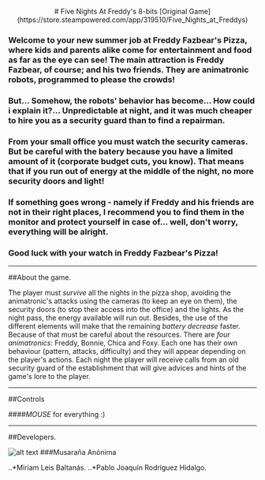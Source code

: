 ﻿<p align="center"># Five Nights At Freddy's 8-bits
[Original Game] (https://store.steampowered.com/app/319510/Five_Nights_at_Freddys)

### Welcome to your new summer job at Freddy Fazbear's Pizza, where kids and parents alike come for entertainment and food as far as the eye can see! The main attraction is Freddy Fazbear, of course; and his two friends. They are animatronic robots, programmed to please the crowds!
### But... Somehow, the robots' behavior has become... How could i explain it?... Unpredictable at night, and it was much cheaper to hire you as a security guard than to find a repairman.
### From your small office you must watch the security cameras. But be careful with the batery because you have a limited amount of it (corporate budget cuts, you know). That means that if you run out of energy at the middle of the night, no more security doors and light!
### If something goes wrong - namely if Freddy and his friends are not in their right places, I recommend you to find them in the monitor and protect yourself in case of... well, don't worry, everything will be alright.
### Good luck with your watch in Freddy Fazbear's Pizza!</p>

***********************************************************************************

##About the game.

The player must *survive* all the nights in the pizza shop, avoiding the animatronic's attacks using the cameras (to keep an eye on them), the security doors (to stop their access into the office) and the lights.
As the night pass, the energy available will run out. Besides, the use of the different elements will make that the remaining *battery decrease* faster. Because of that must be careful about the resources.
There are *four animatronics*: Freddy, Bonnie, Chica and Foxy. Each one has their own behaviour (pattern, attacks, difficulty) and they will appear depending on the player's actions.
Each night the player will receive calls from an old security guard of the establishment that will give advices and hints of the game's lore to the player.

***********************************************************************************

##Controls

####*MOUSE* for everything :)

***********************************************************************************

##Developers.

![alt text]("https://user-images.githubusercontent.com/42590067/46221373-32624800-c34d-11e8-8965-e3fdaaf55e24.png" "Musaraña Anonima Logo")
###Musaraña Anónima

..*Miriam Leis Baltanás.
..*Pablo Joaquín Rodríguez Hidalgo.




